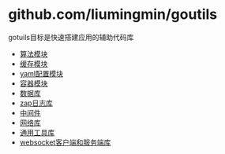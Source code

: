 # github.com/liumingmin/goutils
gotuils目标是快速搭建应用的辅助代码库
​                     
- [算法模块](algorithm/README.md)
- [缓存模块](cache/README.md)
- [yaml配置模块](conf/README.md)
- [容器模块](container/README.md)
- [数据库](db/README.md)
- [zap日志库](log/README.md)
- [中间件](middleware/README.md)
- [网络库](net/README.md)
- [通用工具库](utils/README.md)
- [websocket客户端和服务端库](ws/README.md)

